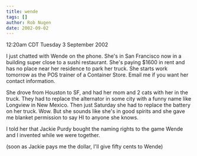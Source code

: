```yaml
---
title: wende
tags: []
author: Rob Nugen
date: 2002-09-02
---
```


<p class=date>12:20am CDT Tuesday 3 September 2002</p>

<p>I just chatted with Wende on the phone.  She's in San Francisco now
in a building super close to a sushi restaurant.  She's paying $1600
in rent and has no place near her residence to park her truck.  She
starts work tomorrow as the POS trainer of a Container Store.  Email
me if you want her contact information.</p>

<p>She drove from Houston to SF, and had her mom and 2 cats with her in the
truck.  They had to replace the alternator in some city with a funny
name like Longview in New Mexico.  Then just Saturday she had to
replace the battery on her truck.  Wow.  But she sounds like she's in
good spirits and she gave me blanket permission to say HI to anyone
she knows.</p>

<p>I told her that Jackie Purdy bought the naming rights to the game
Wende and I invented while we were together.</p>

<p>(soon as Jackie pays me the dollar, I'll give fifty cents to
Wende)</p>

